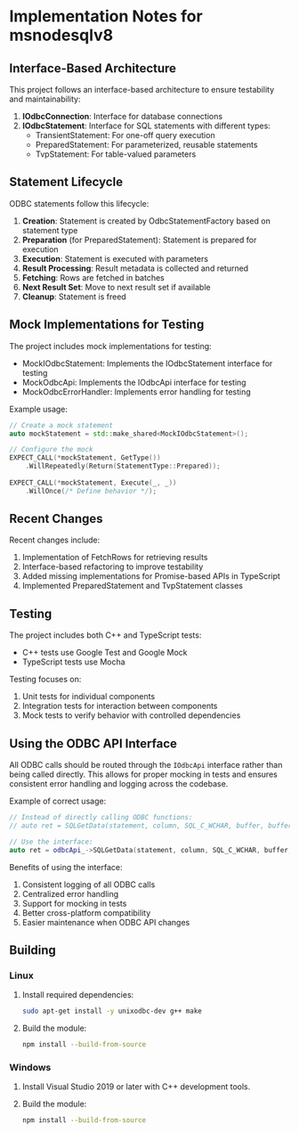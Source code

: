 # Implementation Notes for msnodesqlv8

## Interface-Based Architecture

This project follows an interface-based architecture to ensure testability and maintainability:

1. **IOdbcConnection**: Interface for database connections
2. **IOdbcStatement**: Interface for SQL statements with different types:
   - TransientStatement: For one-off query execution
   - PreparedStatement: For parameterized, reusable statements
   - TvpStatement: For table-valued parameters

## Statement Lifecycle

ODBC statements follow this lifecycle:
1. **Creation**: Statement is created by OdbcStatementFactory based on statement type
2. **Preparation** (for PreparedStatement): Statement is prepared for execution
3. **Execution**: Statement is executed with parameters
4. **Result Processing**: Result metadata is collected and returned
5. **Fetching**: Rows are fetched in batches
6. **Next Result Set**: Move to next result set if available
7. **Cleanup**: Statement is freed

## Mock Implementations for Testing

The project includes mock implementations for testing:
- MockIOdbcStatement: Implements the IOdbcStatement interface for testing
- MockOdbcApi: Implements the IOdbcApi interface for testing
- MockOdbcErrorHandler: Implements error handling for testing

Example usage:
```cpp
// Create a mock statement
auto mockStatement = std::make_shared<MockIOdbcStatement>();

// Configure the mock
EXPECT_CALL(*mockStatement, GetType())
    .WillRepeatedly(Return(StatementType::Prepared));
    
EXPECT_CALL(*mockStatement, Execute(_, _))
    .WillOnce(/* Define behavior */);
```

## Recent Changes

Recent changes include:
1. Implementation of FetchRows for retrieving results
2. Interface-based refactoring to improve testability
3. Added missing implementations for Promise-based APIs in TypeScript
4. Implemented PreparedStatement and TvpStatement classes

## Testing

The project includes both C++ and TypeScript tests:
- C++ tests use Google Test and Google Mock
- TypeScript tests use Mocha

Testing focuses on:
1. Unit tests for individual components
2. Integration tests for interaction between components
3. Mock tests to verify behavior with controlled dependencies

## Using the ODBC API Interface

All ODBC calls should be routed through the `IOdbcApi` interface rather than being called directly. This allows for proper mocking in tests and ensures consistent error handling and logging across the codebase.

Example of correct usage:

```cpp
// Instead of directly calling ODBC functions:
// auto ret = SQLGetData(statement, column, SQL_C_WCHAR, buffer, bufferSize, &resultSize);

// Use the interface:
auto ret = odbcApi_->SQLGetData(statement, column, SQL_C_WCHAR, buffer, bufferSize, &resultSize);
```

Benefits of using the interface:
1. Consistent logging of all ODBC calls
2. Centralized error handling
3. Support for mocking in tests
4. Better cross-platform compatibility
5. Easier maintenance when ODBC API changes

## Building

### Linux

1. Install required dependencies:
   ```bash
   sudo apt-get install -y unixodbc-dev g++ make
   ```

2. Build the module:
   ```bash
   npm install --build-from-source
   ```

### Windows

1. Install Visual Studio 2019 or later with C++ development tools.

2. Build the module:
   ```bash
   npm install --build-from-source
   ```